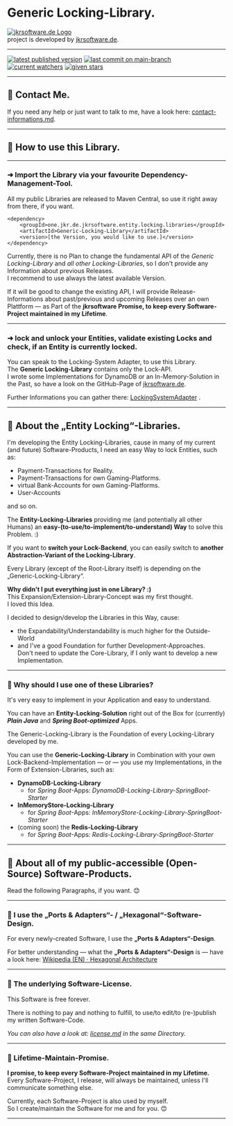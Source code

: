 # Generic Locking-Library.

[![jkrsoftware.de Logo](https://jkrprojects-static-files-993857686066.s3.eu-central-1.amazonaws.com/static-images/project-logos/jkrsoftware.de_250x69.png)](https://www.jkrsoftware.de)<br />
project is developed by [jkrsoftware.de](https://www.jkrsoftware.de).

---

[![latest published version](https://badgen.net/maven/v/maven-central/one.jkr.de.jkrsoftware.entity.locking.libraries/Generic-Locking-Library)](https://s01.oss.sonatype.org/content/repositories/public/one/jkr/de/jkrsoftware/entity/locking/libraries/Generic-Locking-Library/)
[![last commit on main-branch](https://badgen.net/github/last-commit/jkrsoftware-de/Generic-Locking-Library/main)](https://github.com/jkrsoftware-de/Generic-Locking-Library/commit/main)
[![current watchers](https://badgen.net/github/watchers/jkrsoftware-de/Generic-Locking-Library)](https://github.com/jkrsoftware-de/Generic-Locking-Library/watchers)
[![given stars](https://badgen.net/github/stars/jkrsoftware-de/Generic-Locking-Library)](https://github.com/jkrsoftware-de/Generic-Locking-Library/stargazers)

---

## 💬 Contact Me.

If you need any help or just want to talk to me, have a look here: [contact-informations.md](contact-informations.md).

---

## 🔧 How to use this Library.

---

### ➜ Import the Library via your favourite Dependency-Management-Tool.

All my public Libraries are released to Maven Central, so use it right away from there, if you want.

```
<dependency>
    <groupId>one.jkr.de.jkrsoftware.entity.locking.libraries</groupId>
    <artifactId>Generic-Locking-Library</artifactId>
    <version>[the Version, you would like to use.]</version>
</dependency>
```

Currently, there is no Plan to change the fundamental API of the *Generic Locking-Library* and *all other Locking-Libraries*, so I don't
provide any Information about previous Releases.<br />
I recommend to use always the latest available Version.

If it will be good to change the existing API, I will provide Release-Informations about past/previous and upcoming Releases over an own
Plattform — as Part of the **jkrsoftware Promise, to keep every Software-Project maintained in my Lifetime**.

---

### ➜ lock and unlock your Entities, validate existing Locks and check, if an Entity is currently locked.

You can speak to the Locking-System Adapter, to use this Library.<br />
The **Generic Locking-Library** contains only the Lock-API.<br />
I wrote some Implementations for DynamoDB or an In-Memory-Solution in the Past, so have a look on the GitHub-Page
of [jkrsoftware.de](https://github.com/jkrsoftware-de).<br />

Further Informations you can gather
there: [LockingSystemAdapter](https://github.com/jkrsoftware-de/Generic-Locking-Library/blob/main/src/main/java/one/jkr/de/jkrsoftware/entity/locking/libraries/generic/locking/library/locking/system/adapter/in/LockingSystemAdapter.java)
.

---

## 📙 About the „Entity Locking“-Libraries.

I'm developing the Entity Locking-Libraries, cause in many of my current (and future) Software-Products, I need an easy Way to lock
Entities, such as:

* Payment-Transactions for Reality.
* Payment-Transactions for own Gaming-Platforms.
* virtual Bank-Accounts for own Gaming-Platforms.
* User-Accounts

and so on.

The **Entity-Locking-Libraries** providing me (and potentially all other Humans) an **easy-(to-use/to-implement/to-understand) Way** to solve this Problem. :)

If you want to **switch your Lock-Backend**, you can easily switch to **another Abstraction-Variant of the Locking-Library**.

Every Library (except of the Root-Library itself) is depending on the „Generic-Locking-Library“.

**Why didn't I put everything just in one Library? :)**
<br />
This Expansion/Extension-Library-Concept was my first thought.
<br />
I loved this Idea.

I decided to design/develop the Libraries in this Way, cause:
* the Expandability/Understandability is much higher for the Outside-World
* and I've a good Foundation for further Development-Approaches.<br />
  Don't need to update the Core-Library, if I only want to develop a new Implementation.

---

### 📃 Why should I use one of these Libraries?
It's very easy to implement in your Application and easy to understand.

You can have an **Entity-Locking-Solution** right out of the Box for (currently) **_Plain Java_** and
**_Spring Boot-optimized_** Apps.

The Generic-Locking-Library is the Foundation of every Locking-Library developed by me.

You can use the **Generic-Locking-Library** in Combination with your own Lock-Backend-Implementation — or — you use my Implementations, in
the Form of Extension-Libraries, such as:

* **DynamoDB-Locking-Library**
  * for _Spring Boot_-Apps: *DynamoDB-Locking-Library-SpringBoot-Starter*
* **InMemoryStore-Locking-Library**
  * for _Spring Boot_-Apps: *InMemoryStore-Locking-Library-SpringBoot-Starter*
* (coming soon) the **Redis-Locking-Library**
  * for _Spring Boot_-Apps: *Redis-Locking-Library-SpringBoot-Starter*

---

## 📕 About all of my public-accessible (Open-Source) Software-Products.

Read the following Paragraphs, if you want. 😊

---

### 📃 I use the „Ports & Adapters“- / „Hexagonal“-Software-Design.

For every newly-created Software, I use the **„Ports & Adapters“-Design**.

For better understanding — what the **„Ports & Adapters“-Design** is — have a look
here: [Wikipedia (EN) · Hexagonal Architecture](https://en.wikipedia.org/wiki/Hexagonal_architecture_(software))

---

### 📃 The underlying Software-License.

This Software is free forever.

There is nothing to pay and nothing to fulfill, to use/to edit/to (re-)publish my written Software-Code.

*You can also have a look at: [license.md](license.md) in the same Directory.*

---

### 📃 Lifetime-Maintain-Promise.

**I promise, to keep every Software-Project maintained in my Lifetime.**<br />
Every Software-Project, I release, will always be maintained, unless I'll communicate something else.

Currently, each Software-Project is also used by myself.<br />
So I create/maintain the Software for me and for you. 😊

---

